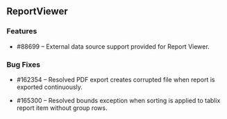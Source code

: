 ## ReportViewer

### Features

* \#88699 – External data source support provided for Report Viewer.


### Bug Fixes

* \#162354 –  Resolved PDF export creates corrupted file when report is exported continuously.

* \#165300 – Resolved bounds exception when sorting is applied to tablix report item without group rows.
